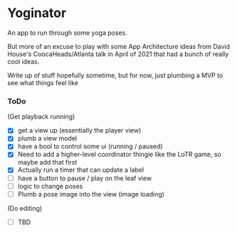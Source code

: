 # Yoginator

An app to run through some yoga poses.

But more of an excuse to play with some App Architecture ideas
from David House's CoocaHeads/Atlanta talk in April of 2021 that
had a bunch of really cool ideas.

Write up of stuff hopefully sometime, but for now, just plumbing a MVP
to see what things feel like

### ToDo

(Get playback running)

- [X] get a view up (essentially the player view)
- [X] plumb a view model
- [X] have a bool to control some ui (running / paused)
- [X] Need to add a higher-level coordinator thingie like the LoTR game, so maybe add that first
- [X] Actually run a timer that can update a label
- [ ] have a button to pause / play on the leaf view
- [ ] logic to change poses
- [ ] Plumb a pose image into the view (image loading)

(Do editing)

- [ ] TBD

